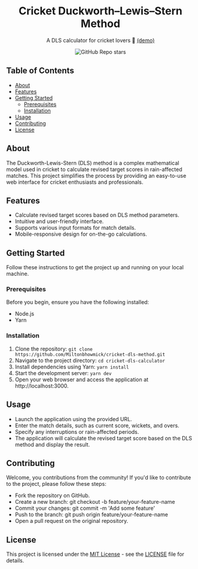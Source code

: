 <h1 align="center"> Cricket Duckworth–Lewis–Stern Method</h1>
<p align="center">A DLS calculator for cricket lovers 🏏 <a href="https://cricket-dls-method.vercel.app/">(demo)</a></p>
<p align="center">
	<img alt="GitHub Repo stars" src="https://img.shields.io/github/stars/Miltonbhowmick/cricket-dls-method"> 
</p>

## Table of Contents

- [About](#about)
- [Features](#features)
- [Getting Started](#getting-started)
  - [Prerequisites](#prerequisites)
  - [Installation](#installation)
- [Usage](#usage)
- [Contributing](#contributing)
- [License](#license)

## About

The Duckworth-Lewis-Stern (DLS) method is a complex mathematical model used in cricket to calculate revised target scores in rain-affected matches. This project simplifies the process by providing an easy-to-use web interface for cricket enthusiasts and professionals. 


## Features

- Calculate revised target scores based on DLS method parameters.
- Intuitive and user-friendly interface.
- Supports various input formats for match details.
- Mobile-responsive design for on-the-go calculations.

## Getting Started

Follow these instructions to get the project up and running on your local machine.

### Prerequisites
Before you begin, ensure you have the following installed:

- Node.js
- Yarn

### Installation

1. Clone the repository:
   `git clone https://github.com/Miltonbhowmick/cricket-dls-method.git`
2. Navigate to the project directory:
	`cd cricket-dls-calculator`
3. Install dependencies using Yarn:
  `yarn install`
4. Start the development server:
 	`yarn dev`  
5. Open your web browser and access the application at http://localhost:3000.

## Usage
- Launch the application using the provided URL.
- Enter the match details, such as current score, wickets, and overs.
- Specify any interruptions or rain-affected periods.
- The application will calculate the revised target score based on the DLS method and display the result.

## Contributing
Welcome, you contributions from the community! If you'd like to contribute to the project, please follow these steps:

- Fork the repository on GitHub.
- Create a new branch: git checkout -b feature/your-feature-name
- Commit your changes: git commit -m 'Add some feature'
- Push to the branch: git push origin feature/your-feature-name
- Open a pull request on the original repository.

## License
This project is licensed under the [MIT License](./LICENSE) - see the [LICENSE](./LICENSE) file for details.


